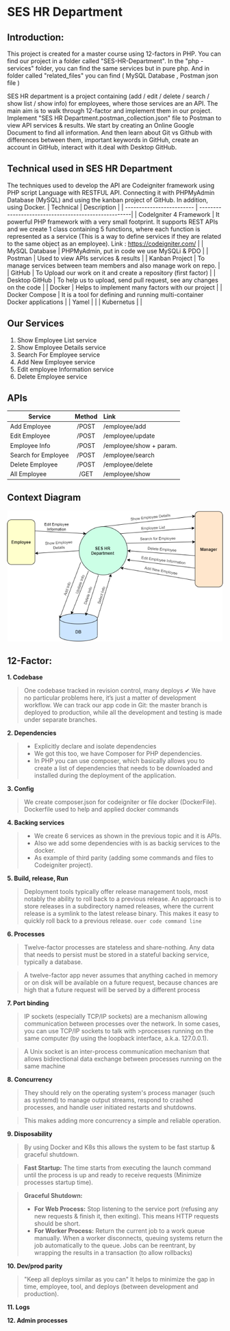 # SES HR Department

## Introduction:
This project is created for a master course using 12-factors in PHP. 
You can find our project in a folder called "SES-HR-Department". 
In the "php - services" folder, you can find the same services but in pure php. 
And in folder called "related_files" you can find ( MySQL Database , Postman json file )

SES HR department is a project containing (add / edit / delete / search / show list / show info) for employees, where those services are an API. The main aim is to walk through 12-factor and implement them in our project. Implement "SES HR Department.postman_collection.json" file to Postman to view API services & results. We start by creating an Online Google Document to find all information. And then learn about Git vs Github with differences between them, important keywords in GitHuh, create an account in GitHub, interact with it.deal with Desktop GitHub.


## Technical used in SES HR Department
The techniques used to develop the API are Codeigniter framework using PHP script Language with RESTFUL API. Connecting it with PHPMyAdmin Database (MySQL) and using the kanban project of GitHub. In addition, using Docker.
| Technical                 | Description                                          |
| ------------------------- | -----------------------------------------------------|
| CodeIgniter 4 Framework   | It powerful PHP framework with a very small footprint. It supports REST APIs and we create 1 class containing 5 functions, where each function is represented as a service (This is a way to define services if they are related to the same object as an employee).  Link : https://codeigniter.com/                  |
| MySQL Database            | PHPMyAdmin, put in code we use MySQLi & PDO          |
| Postman                   | Used to view APIs services & results                 |
| Kanban Project            | To manage services between team members and also manage work on repo.         |
| GitHub                    | To Upload our work on it and create a repository (first factor)               |
| Desktop GitHub            | To help us to upload, send pull request, see any changes on the code          |
| Docker                    | Helps to implement many factors with our project                              |
| Docker Compose            | It is a tool for defining and running multi-container Docker applications     |
| Yamel                     |         |
| Kubernetus                |         |


## Our Services
1. Show Employee List service
2. Show Employee Details service
3. Search For Employee service
4. Add New Employee service
5. Edit employee Information service
6. Delete Employee service

## APIs
| Service             | Method        | Link                      |
| ------------------- |:-------------:| :-------------------------|
| Add Employee        |   /POST       | /employee/add             |
| Edit Employee       |   /POST       | /employee/update          |
| Employee Info       |   /POST       | /employee/show  + param.  |
| Search for Employee |   /POST       | /employee/search          |
| Delete Employee     |   /POST       | /employee/delete          |
| All Employee        |   /GET        | /employee/show            |

## Context Diagram
![Context Diagram](context_diagram.png)


## 12-Factor:
**1. Codebase**
>One codebase tracked in revision control, many deploys ✔
>We have no particular problems here, it’s just a matter of development workflow. 
>We can track our app code in Git: the master branch is deployed to production, while 
>all the development and testing is made under separate branches.


**2. Dependencies**
>* Explicitly declare and isolate dependencies
>* We got this too, we have Composer for PHP dependencies.
>* In PHP you can use composer, which basically allows you to create a list of dependencies that needs to be downloaded and installed during the deployment of the application.



**3. Config**
>We create composer.json for codeigniter or file docker (DockerFile).
>Dockerfile used to help and applied docker commands 



**4. Backing services**
>* We create 6 services as shown in the previous topic and it is APIs. 
>* Also we add some dependencies with is as backig services to the docker.
>* As example of third parity (adding some commands and files to Codeigniter project).



**5. Build, release, Run**
>Deployment tools typically offer release management tools, most notably the ability to roll back to a previous release.
>An approach is to store releases in a subdirectory named releases, where the current release is a symlink to the latest release binary. This makes it easy to quickly roll back to a previous release.
>`ouer code command line`


**6. Processes**
>Twelve-factor processes are stateless and share-nothing. Any data that needs to persist must be stored in a stateful backing service, typically a database.

>A twelve-factor app never assumes that anything cached in memory or on disk will be available on a future request, because chances are high that a future request will be served by a different process


**7. Port binding**
 >IP sockets (especially TCP/IP sockets) are a mechanism allowing communication between processes over the network. In some cases, you can use TCP/IP sockets to talk with >processes running on the same computer (by using the loopback interface, a.k.a. 127.0.0.1).

 >A Unix socket is an inter-process communication mechanism that allows bidirectional data exchange between processes running on the same machine


**8. Concurrency**
>They should rely on the operating system's process manager (such as systemd) to manage output streams, respond to crashed processes, and handle user initiated restarts and shutdowns.

> This makes adding more concurrency a simple and reliable operation.


**9. Disposability**
> By using Docker and K8s this allows the system to be fast startup & graceful shutdown. 

>  **Fast Startup:** 
>  The time starts from executing the launch command until the process is up and ready to receive requests (Minimize processes startup time).

>  **Graceful Shutdown:**
>    * **For Web Process:** Stop listening to the service port (refusing any new requests & finish it, then exiting). This means HTTP requests should be short.
>    * **For Worker Process:** Return the current job to a work queue manually. When a worker disconnects, queuing systems return the job automatically to the queue. Jobs can be reentrant, by wrapping the results in a transaction (to allow rollbacks)


**10. Dev/prod parity**
>"Keep all deploys similar as you can"
>It helps to minimize the gap in time, employee, tool, and deploys (between development and production).


**11. Logs**



**12. Admin processes**



